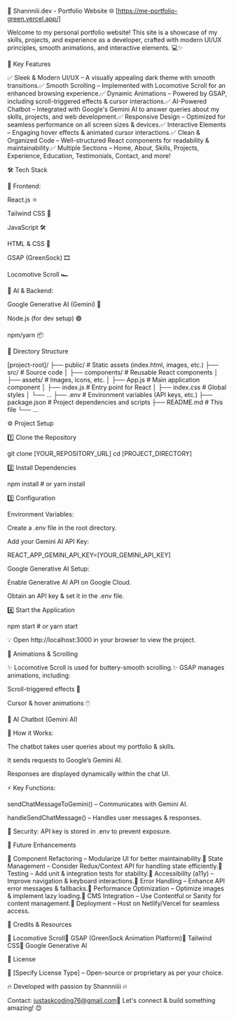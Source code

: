 🚀 Shannniii.dev - Portfolio Website
🌐 [https://me-portfolio-green.vercel.app/]

Welcome to my personal portfolio website! This site is a showcase of my skills, projects, and experience as a developer, crafted with modern UI/UX principles, smooth animations, and interactive elements. 💻✨

🌟 Key Features

✅ Sleek & Modern UI/UX – A visually appealing dark theme with smooth transitions.✅ Smooth Scrolling – Implemented with Locomotive Scroll for an enhanced browsing experience.✅ Dynamic Animations – Powered by GSAP, including scroll-triggered effects & cursor interactions.✅ AI-Powered Chatbot – Integrated with Google's Gemini AI to answer queries about my skills, projects, and web development.✅ Responsive Design – Optimized for seamless performance on all screen sizes & devices.✅ Interactive Elements – Engaging hover effects & animated cursor interactions.✅ Clean & Organized Code – Well-structured React components for readability & maintainability.✅ Multiple Sections – Home, About, Skills, Projects, Experience, Education, Testimonials, Contact, and more!

🛠️ Tech Stack

🚀 Frontend:

React.js ⚛️

Tailwind CSS 🎨

JavaScript 🛠️

HTML & CSS 📜

GSAP (GreenSock) 🎞️

Locomotive Scroll 🏎️

🤖 AI & Backend:

Google Generative AI (Gemini) 🤖

Node.js (for dev setup) 🟢

npm/yarn 📦

📂 Directory Structure

[project-root]/
├── public/         # Static assets (index.html, images, etc.)
├── src/            # Source code
│   ├── components/ # Reusable React components
│   ├── assets/     # Images, icons, etc.
│   ├── App.js      # Main application component
│   ├── index.js    # Entry point for React
│   ├── index.css   # Global styles
│   └── ...
├── .env            # Environment variables (API keys, etc.)
├── package.json    # Project dependencies and scripts
├── README.md       # This file
└── ...

⚙️ Project Setup

1️⃣ Clone the Repository

git clone [YOUR_REPOSITORY_URL]
cd [PROJECT_DIRECTORY]

2️⃣ Install Dependencies

npm install  # or yarn install

3️⃣ Configuration

Environment Variables:

Create a .env file in the root directory.

Add your Gemini AI API Key:

REACT_APP_GEMINI_API_KEY=[YOUR_GEMINI_API_KEY]

Google Generative AI Setup:

Enable Generative AI API on Google Cloud.

Obtain an API key & set it in the .env file.

4️⃣ Start the Application

npm start  # or yarn start

💡 Open http://localhost:3000 in your browser to view the project.

🎨 Animations & Scrolling

✨ Locomotive Scroll is used for buttery-smooth scrolling.✨ GSAP manages animations, including:

Scroll-triggered effects 📜

Cursor & hover animations 🖱️

🤖 AI Chatbot (Gemini AI)

💬 How it Works:

The chatbot takes user queries about my portfolio & skills.

It sends requests to Google’s Gemini AI.

Responses are displayed dynamically within the chat UI.

⚡ Key Functions:

sendChatMessageToGemini() – Communicates with Gemini AI.

handleSendChatMessage() – Handles user messages & responses.

🔐 Security: API key is stored in .env to prevent exposure.

🚀 Future Enhancements

🔹 Component Refactoring – Modularize UI for better maintainability.🔹 State Management – Consider Redux/Context API for handling state efficiently.🔹 Testing – Add unit & integration tests for stability.🔹 Accessibility (a11y) – Improve navigation & keyboard interactions.🔹 Error Handling – Enhance API error messages & fallbacks.🔹 Performance Optimization – Optimize images & implement lazy loading.🔹 CMS Integration – Use Contentful or Sanity for content management.🔹 Deployment – Host on Netlify/Vercel for seamless access.

📜 Credits & Resources

🔗 Locomotive Scroll🔗 GSAP (GreenSock Animation Platform)🔗 Tailwind CSS🔗 Google Generative AI

📄 License

🔖 [Specify License Type] – Open-source or proprietary as per your choice.

🔥 Developed with passion by Shannniiii 🔥

 Contact: justaskcoding76@gmail.com🚀 Let's connect & build something amazing! 😊

